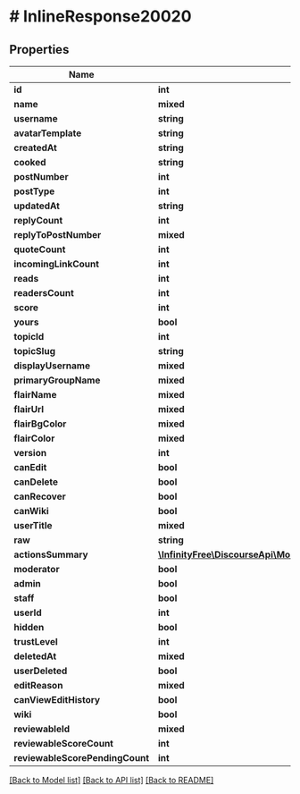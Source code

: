 # # InlineResponse20020

## Properties

Name | Type | Description | Notes
------------ | ------------- | ------------- | -------------
**id** | **int** |  | [optional]
**name** | **mixed** |  | [optional]
**username** | **string** |  | [optional]
**avatarTemplate** | **string** |  | [optional]
**createdAt** | **string** |  | [optional]
**cooked** | **string** |  | [optional]
**postNumber** | **int** |  | [optional]
**postType** | **int** |  | [optional]
**updatedAt** | **string** |  | [optional]
**replyCount** | **int** |  | [optional]
**replyToPostNumber** | **mixed** |  | [optional]
**quoteCount** | **int** |  | [optional]
**incomingLinkCount** | **int** |  | [optional]
**reads** | **int** |  | [optional]
**readersCount** | **int** |  | [optional]
**score** | **int** |  | [optional]
**yours** | **bool** |  | [optional]
**topicId** | **int** |  | [optional]
**topicSlug** | **string** |  | [optional]
**displayUsername** | **mixed** |  | [optional]
**primaryGroupName** | **mixed** |  | [optional]
**flairName** | **mixed** |  | [optional]
**flairUrl** | **mixed** |  | [optional]
**flairBgColor** | **mixed** |  | [optional]
**flairColor** | **mixed** |  | [optional]
**version** | **int** |  | [optional]
**canEdit** | **bool** |  | [optional]
**canDelete** | **bool** |  | [optional]
**canRecover** | **bool** |  | [optional]
**canWiki** | **bool** |  | [optional]
**userTitle** | **mixed** |  | [optional]
**raw** | **string** |  | [optional]
**actionsSummary** | [**\InfinityFree\DiscourseApi\Model\InlineResponse20018ActionsSummary[]**](InlineResponse20018ActionsSummary.md) |  | [optional]
**moderator** | **bool** |  | [optional]
**admin** | **bool** |  | [optional]
**staff** | **bool** |  | [optional]
**userId** | **int** |  | [optional]
**hidden** | **bool** |  | [optional]
**trustLevel** | **int** |  | [optional]
**deletedAt** | **mixed** |  | [optional]
**userDeleted** | **bool** |  | [optional]
**editReason** | **mixed** |  | [optional]
**canViewEditHistory** | **bool** |  | [optional]
**wiki** | **bool** |  | [optional]
**reviewableId** | **mixed** |  | [optional]
**reviewableScoreCount** | **int** |  | [optional]
**reviewableScorePendingCount** | **int** |  | [optional]

[[Back to Model list]](../../README.md#models) [[Back to API list]](../../README.md#endpoints) [[Back to README]](../../README.md)
